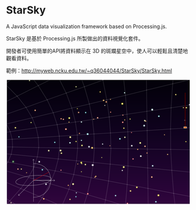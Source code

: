# StarSky
A JavaScript data visualization framework based on Processing.js.


StarSky 是基於 Processing.js 所製做出的資料視覺化套件。

開發者可使用簡單的API將資料顯示在 3D 的斑斕星空中，使人可以輕鬆且清楚地觀看資料。 

範例：http://myweb.ncku.edu.tw/~q36044044/StarSky/StarSky.html


 ![Alt text](/screenshot/main.bmp?raw=true "StarSky")
